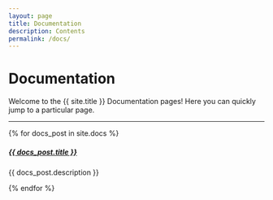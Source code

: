 ```yaml
---
layout: page
title: Documentation
description: Contents
permalink: /docs/
---
```


# Documentation

Welcome to the {{ site.title }} Documentation pages! Here you can quickly jump to a 
particular page.

<div class="section-index">
    <hr class="panel-line">
    {% for docs_post in site.docs  %}        
    <div class="entry">
    <h5><a href="{{ docs_post.url | prepend: site.baseurl }}">{{ docs_post.title }}</a></h5>
    <p>{{ docs_post.description }}</p>
    </div>{% endfor %}
</div>
